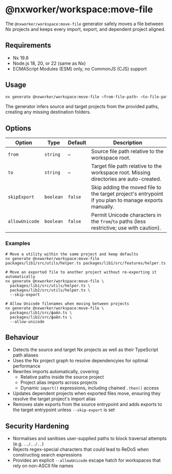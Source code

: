 # @nxworker/workspace:move-file

The `@nxworker/workspace:move-file` generator safely moves a file between Nx projects and keeps every import, export, and dependent project aligned.

## Requirements

- Nx 19.8
- Node.js 18, 20, or 22 (same as Nx)
- ECMAScript Modules (ESM) only, no CommonJS (CJS) support

## Usage

```bash
nx generate @nxworker/workspace:move-file <from-file-path> <to-file-path>
```

The generator infers source and target projects from the provided paths, creating any missing destination folders.

## Options

| Option | Type | Default | Description |
| --- | --- | --- | --- |
| `from` | `string` | – | Source file path relative to the workspace root. |
| `to` | `string` | – | Target file path relative to the workspace root. Missing directories are auto-created. |
| `skipExport` | `boolean` | `false` | Skip adding the moved file to the target project's entrypoint if you plan to manage exports manually. |
| `allowUnicode` | `boolean` | `false` | Permit Unicode characters in the `from`/`to` paths (less restrictive; use with caution). |

### Examples

```shell
# Move a utility within the same project and keep defaults
nx generate @nxworker/workspace:move-file packages/lib1/src/utils/helper.ts packages/lib1/src/features/helper.ts

# Move an exported file to another project without re-exporting it automatically
nx generate @nxworker/workspace:move-file \
  packages/lib1/src/utils/helper.ts \
  packages/lib2/src/utils/helper.ts \
  --skip-export

# Allow Unicode filenames when moving between projects
nx generate @nxworker/workspace:move-file \
  packages/lib1/src/файл.ts \
  packages/lib2/src/файл.ts \
  --allow-unicode
```

## Behaviour

- Detects the source and target Nx projects as well as their TypeScript path aliases
- Uses the Nx project graph to resolve dependencyies for optimal performance
- Rewrites imports automatically, covering
  - Relative paths inside the source project
  - Project alias imports across projects
  - Dynamic `import()` expressions, including chained `.then()` access
- Updates dependent projects when exported files move, ensuring they resolve the target project's import alias
- Removes stale exports from the source entrypoint and adds exports to the target entrypoint unless `--skip-export` is set

## Security Hardening

- Normalises and sanitises user-supplied paths to block traversal attempts (e.g. `../../..`)
- Rejects regex-special characters that could lead to ReDoS when constructing search expressions
- Provides an explicit `--allowUnicode` escape hatch for workspaces that rely on non-ASCII file names
